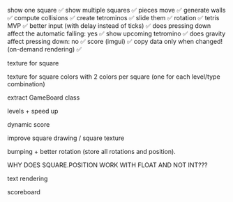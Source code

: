 show one square ✅
show multiple squares ✅
pieces move ✅
generate walls ✅
compute collisions ✅
create tetrominos ✅
slide them ✅
rotation ✅
tetris MVP ✅
better input (with delay instead of ticks) ✅
does pressing down affect the automatic falling: yes ✅
show upcoming tetromino ✅
does gravity affect pressing down: no ✅
score (imgui) ✅
copy data only when changed! (on-demand rendering)  ✅

texture for square

texture for square colors with 2 colors per square (one for each level/type combination)

extract GameBoard class

levels + speed up

dynamic score

improve square drawing / square texture

bumping + better rotation (store all rotations and position).

WHY DOES SQUARE.POSITION WORK WITH FLOAT AND NOT INT???

text rendering

scoreboard